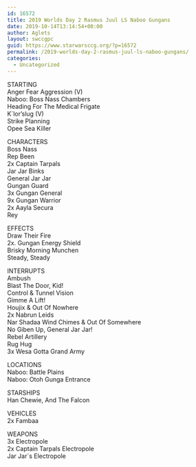 ```yaml
---
id: 16572
title: 2019 Worlds Day 2 Rasmus Juul LS Naboo Gungans
date: 2019-10-14T13:14:54+00:00
author: Aglets
layout: swccgpc
guid: https://www.starwarsccg.org/?p=16572
permalink: /2019-worlds-day-2-rasmus-juul-ls-naboo-gungans/
categories:
  - Uncategorized
---
```

STARTING  
Anger Fear Aggression (V)  
Naboo: Boss Nass Chambers  
Heading For The Medical Frigate  
K´lor&#8217;slug (V)  
Strike Planning  
Opee Sea Killer

CHARACTERS  
Boss Nass  
Rep Been  
2x Captain Tarpals  
Jar Jar Binks  
General Jar Jar  
Gungan Guard  
3x Gungan General  
9x Gungan Warrior  
2x Aayla Secura  
Rey

EFFECTS  
Draw Their Fire  
2x. Gungan Energy Shield  
Brisky Morning Munchen  
Steady, Steady

INTERRUPTS  
Ambush  
Blast The Door, Kid!  
Control & Tunnel Vision  
Gimme A Lift!  
Houjix & Out Of Nowhere  
2x Nabrun Leids  
Nar Shadaa Wind Chimes & Out Of Somewhere  
No Giben Up, General Jar Jar!  
Rebel Artillery  
Rug Hug  
3x Wesa Gotta Grand Army

LOCATIONS  
Naboo: Battle Plains  
Naboo: Otoh Gunga Entrance

STARSHIPS  
Han Chewie, And The Falcon

VEHICLES  
2x Fambaa

WEAPONS  
3x Electropole  
2x Captain Tarpals Electropole  
Jar Jar´s Electropole